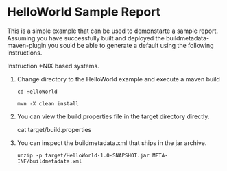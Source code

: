 HelloWorld Sample Report
========================

This is a simple example that can be used to demonstarte a sample report.  Assuming you have successfully built and
deployed the buildmetadata-maven-plugin you sould be able to generate a default using the following instructions.

Instruction *NIX based systems.

1.  Change directory to the HelloWorld example and execute a maven build
 
        cd HelloWorld

        mvn -X clean install

2.  You can view the build.properties file in the target directory directly.

    cat target/build.properties

    
3.  You can inspect the buildmetadata.xml that ships in the jar archive.

        unzip -p target/HelloWorld-1.0-SNAPSHOT.jar META-INF/buildmetadata.xml 
